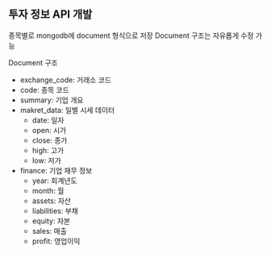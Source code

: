 ## 투자 정보 API 개발

<p>
종목별로 mongodb에 document 형식으로 저장 
Document 구조는 자유롭게 수정 가능 

Document 구조

* exchange_code: 거래소 코드
* code: 종목 코드
* summary: 기업 개요
* makret_data: 일별 시세 데이터
    * date: 일자
    * open: 시가
    * close: 종가
    * high: 고가
    * low: 저가 
* finance: 기업 재무 정보 
    * year: 회계년도
    * month: 월
    * assets: 자산
    * liabilities: 부채
    * equity: 자본
    * sales: 매출
    * profit: 영업이익
</p>
